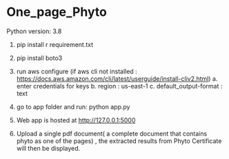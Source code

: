 # One_page_Phyto
Python version: 3.8


1. pip install r requirement.txt
2. pip install boto3
3. run aws configure (if aws cli not installed : https://docs.aws.amazon.com/cli/latest/userguide/install-cliv2.html)
	a. enter credentials for keys
	b. region : us-east-1
	c. default_output-format : text
4. go to app folder and run:
	python app.py

5. Web app is hosted at  http://127.0.0.1:5000

6. Upload a single pdf document( a complete document that contains phyto as one of the pages) , the extracted results from Phyto Certificate will then be displayed.

